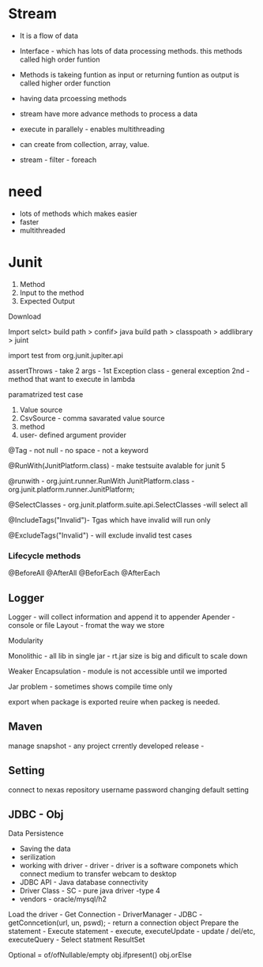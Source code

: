 # Stream

- It is a flow of data
- Interface - which has lots of data processing methods. this methods called high order funtion
- Methods is takeing funtion as input or returning funtion as output is called higher order function
- having data prcoessing methods
- stream have more advance methods to process a data
- execute in parallely - enables multithreading 
-  can create from collection, array, value.

- stream - filter - foreach

# need

- lots of methods which makes easier
- faster
- multithreaded

# Junit

1. Method
2. Input to the method
3. Expected Output

Download

Import 
selct> build path > confif> java build path > classpoath > addlibrary > juint

import test from org.junit.jupiter.api

assertThrows - take 2 args - 
1st Exception class - general exception
2nd - method that want to execute in lambda

paramatrized test case

1. Value source
2. CsvSource - comma savarated value source
3. method
4. user- defined argument provider

@Tag - not null - no space - not a keyword

@RunWith(JunitPlatform.class) - make testsuite avalable for junit 5 

@runwith - org.juint.runner.RunWith
JunitPlatform.class - org.junit.platform.runner.JunitPlatform;

@SelectClasses - org.junit.platform.suite.api.SelectClasses -will select all

@IncludeTags("Invalid")- Tgas which have invalid will run only

@ExcludeTags("Invalid") - will exclude invalid test cases


### Lifecycle methods

@BeforeAll
@AfterAll
@BeforEach
@AfterEach

## Logger

Logger - will collect information and append it to appender
Apender - console or file
Layout - fromat the way we store

Modularity

Monolithic - all lib in single jar - rt.jar 
size is big and dificult to scale down

Weaker Encapsulation - module  is not accessible until we imported

Jar problem - sometimes shows compile time only

export when package is exported
reuire when packeg is needed.

## Maven

manage
snapshot - any project crrently developed
release - 

## Setting

connect to nexas repository
username
password
changing default setting

## JDBC - Obj

Data Persistence
- Saving the data
- serilization
- working with driver - driver - driver is a software componets which connect 
medium to transfer webcam to desktop
- JDBC API - Java database connectivity
- Driver Class - SC - pure java driver -type 4
- vendors - oracle/mysql/h2

Load the driver - 
Get Connection - DriverManager - JDBC - getConncetion(url, un, pswd); - return a connection object
Prepare the statement - 
Execute statement - execute, executeUpdate - update / del/etc, executeQuery - Select statment
ResultSet<Object>

Optional = of/ofNullable/empty
obj.ifpresent()
obj.orElse













